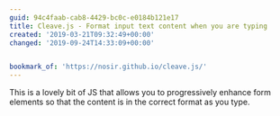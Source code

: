 ```yaml
---
guid: 94c4faab-cab8-4429-bc0c-e0184b121e17
title: Cleave.js - Format input text content when you are typing
created: '2019-03-21T09:32:49+00:00'
changed: '2019-09-24T14:33:09+00:00'


bookmark_of: 'https://nosir.github.io/cleave.js/'
---
```


This is a lovely bit of JS that allows you to progressively enhance form elements so that the content is in the correct format as you type.
